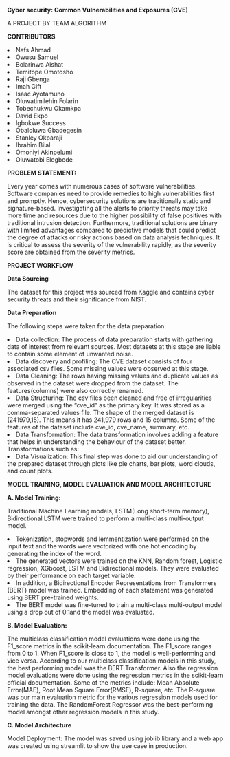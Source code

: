 **Cyber security: Common Vulnerabilities and Exposures (CVE)**
 
A PROJECT BY TEAM ALGORITHM
 
 
**CONTRIBUTORS**

<li> Nafs Ahmad
<li> Owusu Samuel
<li> Bolarinwa Aishat	
<li> Temitope Omotosho	
<li> Raji Gbenga	
<li> Imah Gift
<li> Isaac Ayotamuno	
<li> Oluwatimilehin Folarin	
<li> Tobechukwu Okamkpa
<li> David Ekpo
<li> Igbokwe Success
<li> Obaloluwa Gbadegesin
<li> Stanley Okparaji
<li> Ibrahim Bilal
<li> Omoniyi Akinpelumi
<li> Oluwatobi Elegbede
 
**PROBLEM STATEMENT:**
 
Every year comes with numerous cases of software vulnerabilities. Software companies need to provide remedies to high vulnerabilities first and promptly. Hence, cybersecurity solutions are traditionally static and signature-based. Investigating all the alerts to priority threats may take more time and resources due to the higher possibility of false positives with traditional intrusion detection. 
Furthermore, traditional solutions are binary with limited advantages compared to predictive models that could predict the degree of attacks or risky actions based on data analysis techniques. It is critical to assess the severity of the vulnerability rapidly, as the severity score are obtained from the severity metrics. 


**PROJECT WORKFLOW**
 

**Data Sourcing** 
 
The dataset for this project was sourced from Kaggle and contains cyber security threats and their significance from NIST.

**Data Preparation**

 The following steps were taken for the data preparation:
<li>	Data collection: The process of data preparation starts with gathering data of interest from relevant sources. Most datasets at this stage are liable to contain some element of unwanted noise.
<li>	Data discovery and profiling: The CVE dataset consists of four associated csv files. Some missing values were observed at this stage.
<li>	Data Cleaning: The rows having missing values and duplicate values as observed in the dataset were dropped from the dataset. The features(columns) were also correctly renamed. 
<li>	Data Structuring: The csv files been cleaned and free of irregularities were merged using the “cve_id” as the primary key. It was stored as a comma-separated values file. The shape of the merged dataset is (241979,15). This means it has 241,979 rows and 15 columns. Some of the features of the dataset include cve_id, cve_name, summary, etc.
<li>	Data Transformation: The data transformation involves adding a feature that helps in understanding the behaviour of the dataset better. Transformations such as:
<li> Data Visualization: This final step was done to aid our understanding of the prepared dataset through plots like pie charts, bar plots, word clouds, and count plots.

**MODEL TRAINING, MODEL EVALUATION AND MODEL ARCHITECTURE**

**A.	Model Training:**
 
Traditional Machine Learning models, LSTM(Long short-term memory), Bidirectional LSTM were trained to perform a multi-class multi-output  model.
<li>	Tokenization, stopwords and lemmentization were performed on the input text and the words were vectorized with one hot encoding by generating the index of the word.
<li>	The generated vectors were trained on the KNN, Random forest, Logistic regression, XGboost, LSTM and Bidirectional models. They were evaluated by their performance on each target variable.
<li>	In addition, a Bidirectional Encoder Representations from Transformers (BERT) model was trained. Embedding of each statement was generated using BERT pre-trained weights.
<li>	The BERT model was fine-tuned to train a multi-class multi-output model using a drop  out of 0.1and the model was evaluated.

**B.	Model Evaluation:**
 
The multiclass classification model evaluations were done using the F1_score metrics in the scikit-learn documentation. The F1_score ranges from 0 to 1. When F1_score is close to 1, the model is well-performing and vice versa. According to our multiclass classification models in this study, the best performing model was the BERT Transformer. Also the regression model evaluations were done using the regression metrics in the scikit-learn official documentation. Some of the metrics include: Mean Absolute Error(MAE), Root Mean Square Error(RMSE), R-square, etc. The R-square was our main evaluation metric for the various regression models used for training the data. The RandomForest Regressor was the best-performing model amongst other regression models in this study.   
 
**C.	Model Architecture**
 
Model Deployment: 
The model was saved using joblib library and a web app was created using streamlit to show the use case in production. 
